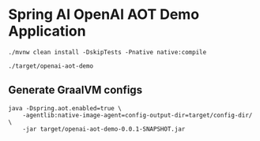 # Spring AI OpenAI AOT Demo Application

```
./mvnw clean install -DskipTests -Pnative native:compile
```

```
./target/openai-aot-demo
```

## Generate GraalVM configs

```
java -Dspring.aot.enabled=true \
    -agentlib:native-image-agent=config-output-dir=target/config-dir/ \
    -jar target/openai-aot-demo-0.0.1-SNAPSHOT.jar
```
